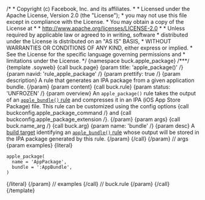 /\* \* Copyright (c) Facebook, Inc. and its affiliates. \* \* Licensed
under the Apache License, Version 2.0 (the \"License\"); \* you may not
use this file except in compliance with the License. \* You may obtain a
copy of the License at \* \* http://www.apache.org/licenses/LICENSE-2.0
\* \* Unless required by applicable law or agreed to in writing,
software \* distributed under the License is distributed on an \"AS IS\"
BASIS, \* WITHOUT WARRANTIES OR CONDITIONS OF ANY KIND, either express
or implied. \* See the License for the specific language governing
permissions and \* limitations under the License. \*/ {namespace
buck.apple_package} /\*\*\*/ {template .soyweb} {call buck.page} {param
title: \'apple_package()\' /} {param navid: \'rule_apple_package\' /}
{param prettify: true /} {param description} A rule that generates an
IPA package from a given application bundle. {/param} {param content}
{call buck.rule} {param status: \'UNFROZEN\' /} {param overview} An
`apple_package()` rule takes the output of an [`apple_bundle()`
rule](%7BROOT%7Drule/apple_bundle.html) and compresses it in an IPA (iOS
App Store Package) file. This rule can be customized using the config
options {call buckconfig.apple_package_command /} and {call
buckconfig.apple_package_extension /}. {/param} {param args} {call
buck.name_arg /} {call buck.arg} {param name: \'bundle\' /} {param desc}
A [build target](%7BROOT%7Dconcept/build_target.html) identifying an
[`apple_bundle()` rule](%7BROOT%7Drule/apple_bundle.html) whose output
will be stored in the IPA package generated by this rule. {/param}
{/call} {/param} // args {param examples} {literal}

``` {.prettyprint .lang-py}
apple_package(
  name = 'AppPackage',
  bundle = ':AppBundle',
)
```

{/literal} {/param} // examples {/call} // buck.rule {/param} {/call}
{/template}

